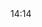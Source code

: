 <!DOCTYPE html>
<html>
    <head>
        <meta charset="utf-8">
        <meta name="viewport" content="width=device-width, initial-scale=1">
        <title>Ora exacta 3</title>
        <link rel="stylesheet" href="main.css">
        <link href="https://fonts.googleapis.com/css2?family=Nanum+Gothic:wght@700;800&display=swap" rel="stylesheet">
        <script src="common.js"></script> 
    </head>
    <body>
        <div id="clock">14:14</div>
    </body>


</html>

